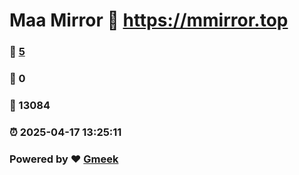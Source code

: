 # Maa Mirror :link: https://mmirror.top 
### :page_facing_up: [5](https://mmirror.top/tag.html) 
### :speech_balloon: 0 
### :hibiscus: 13084 
### :alarm_clock: 2025-04-17 13:25:11 
### Powered by :heart: [Gmeek](https://github.com/Meekdai/Gmeek)
